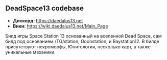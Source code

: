 ## DeadSpace13 codebase

* **Дискорд:** https://daedalus13.net
* **Вики:** https://wiki.daedalus13.net/Main_Page

Билд игры Space Station 13 основанный на вселенной Dead Space, сам билд под основанием /TG/station, Goonstation, и Baystation12. В билде присутствуют некроморфы, Юнитология, несколько карт, а также уникальные механики.
